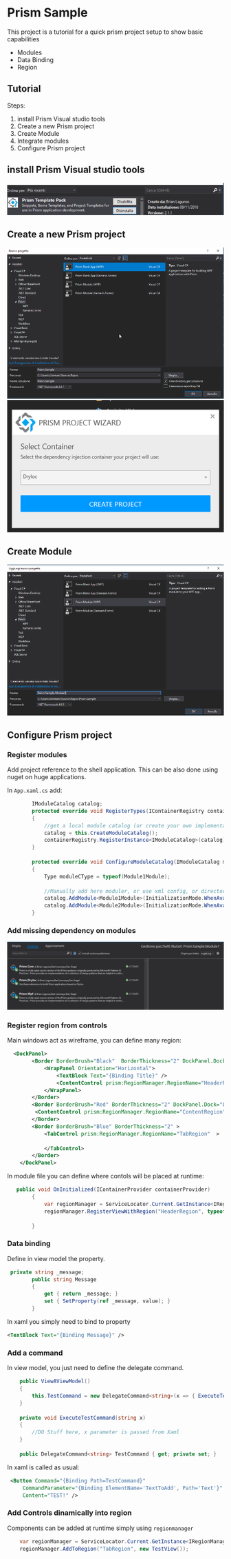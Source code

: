 # Prism Sample
This project is a tutorial for a quick prism project setup to show basic capabilities
- Modules
- Data Binding
- Region

## Tutorial
Steps:

1. install Prism Visual studio tools
2. Create a new Prism project
4. Create Module
5. Integrate modules
6. Configure Prism project 


## install Prism Visual studio tools
![](https://raw.githubusercontent.com/zeppaman/prism-wpf-tutorial/master/docs/2.install-plugin.png)
## Create a new Prism project
![](https://raw.githubusercontent.com/zeppaman/prism-wpf-tutorial/master/docs/0.add_blank_app.png)
![](https://raw.githubusercontent.com/zeppaman/prism-wpf-tutorial/master/docs/1.choose_di.png)
## Create Module
![](https://raw.githubusercontent.com/zeppaman/prism-wpf-tutorial/master/docs/4.addmodule.png)


## Configure Prism project 

### Register modules

Add project reference to the shell application. This can be also done using nuget on huge applications.

In `App.xaml.cs` add:

```cs
        IModuleCatalog catalog;        
        protected override void RegisterTypes(IContainerRegistry containerRegistry)
        {
            //get a local module catalog (or create your own implementation and register)
            catalog = this.CreateModuleCatalog();
            containerRegistry.RegisterInstance<IModuleCatalog>(catalog);
        }

        protected override void ConfigureModuleCatalog(IModuleCatalog moduleCatalog)
        {
            Type moduleCType = typeof(Module1Module);

            //Manually add here moduler, or use xml config, or directory loading
            catalog.AddModule<Module1Module>(InitializationMode.WhenAvailable);
            catalog.AddModule<Module2Module>(InitializationMode.WhenAvailable);
        }
```

### Add missing dependency on modules
![](https://raw.githubusercontent.com/zeppaman/prism-wpf-tutorial/master/docs/3.missingdependency.png)


### Register region from controls

Main windows act as wireframe, you can define many region:

```xml
  <DockPanel>
        <Border BorderBrush="Black"  BorderThickness="2" DockPanel.Dock="Top">
            <WrapPanel Orientation="Horizontal">
                <TextBlock Text="{Binding Title}" />
                <ContentControl prism:RegionManager.RegionName="HeaderRegion"/>
            </WrapPanel>
        </Border>
        <Border BorderBrush="Red" BorderThickness="2" DockPanel.Dock="Left" Width="300">
         <ContentControl prism:RegionManager.RegionName="ContentRegion" />
        </Border>
        <Border BorderBrush="Blue" BorderThickness="2" >
            <TabControl prism:RegionManager.RegionName="TabRegion"  >
                
            </TabControl>
        </Border>
    </DockPanel>
```

In  module file you can define where contols will be placed at runtime:

```cs
   public void OnInitialized(IContainerProvider containerProvider)
        {
            var regionManager = ServiceLocator.Current.GetInstance<IRegionManager>();
            regionManager.RegisterViewWithRegion("HeaderRegion", typeof(ViewA));

        }
```
### Data binding

Define in view model the property. 
```cs
 private string _message;
        public string Message
        {
            get { return _message; }
            set { SetProperty(ref _message, value); }
        }
```

In xaml you simply need to bind to property
```xml
<TextBlock Text="{Binding Message}" />
```
### Add a command
In view model, you just need to define the delegate command.

```cs
    public ViewAViewModel()
    {
        this.TestCommand = new DelegateCommand<string>(x => { ExecuteTestCommand(x); });
    }

    private void ExecuteTestCommand(string x)
    {
        //DO Stuff here, x parameter is passed from Xaml
    }

    public DelegateCommand<string> TestCommand { get; private set; }
```

In xaml is called as usual:


```xml
 <Button Command="{Binding Path=TestCommand}" 
	 CommandParameter="{Binding ElementName='TextToAdd', Path='Text'}"   
	 Content="TEST!" />
```

### Add Controls dinamically into region
Components can be added at runtime simply using `regionmanager`


```cs
	var regionManager = ServiceLocator.Current.GetInstance<IRegionManager>();
	regionManager.AddToRegion("TabRegion", new TestView());
```
